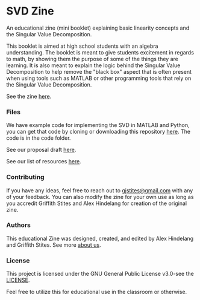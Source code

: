 # SVD Zine

An educational zine (mini booklet) explaining basic linearity concepts and the Singular Value Decomposition.

This booklet is aimed at high school students with an algebra understanding. The booklet is meant to give students excitement in regards to math, by showing them the purpose of some of the things they are learning. It is also meant to explain the logic behind the Singular Value Decomposition to help remove the "black box" aspect that is often present when using tools such as MATLAB or other programming tools that rely on the Singular Value Decomposition.

See the zine [here](https://docs.google.com/document/d/1f3B-3JfkpM2tV1ZQEj0xgGliBr8aZgAKX4s3_78mlkg/edit?usp=sharing).

### Files
We have example code for implementing the SVD in MATLAB and Python, you can get that
code by cloning or downloading this repository [here](https://github.com/Griffith-Stites/Linearity-Zine).
The code is in the code folder.

See  our proposal draft [here](https://www.griffithstites.com/Linearity-Zine/proposal_draft).

See our list of resources [here](https://www.griffithstites.com/Linearity-Zine/resources).

### Contributing
If you have any ideas, feel free to reach out to gjstites@gmail.com with any of your feedback. You can also modify the zine for your own use as long as you accredit Griffith Stites and Alex Hindelang for creation of the original zine.

### Authors
This educational Zine was designed, created, and edited by Alex Hindelang and Griffith Stites.
See more [about us](https://www.griffithstites.com/Linearity-Zine/about-us).


### License
This project is licensed under the GNU General Public License v3.0-see the [LICENSE](https://github.com/Griffith-Stites/Linearity-Zine/blob/master/LICENSE).

Feel free to utilize this for educational use in the classroom or otherwise.
